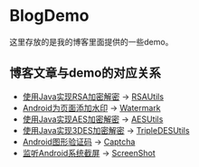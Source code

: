 # BlogDemo
这里存放的是我的博客里面提供的一些demo。

## 博客文章与demo的对应关系

*  [使用Java实现RSA加密解密](https://blog.csdn.net/Fantasy_Lin_/article/details/100067731) → [RSAUtils](https://github.com/FantasyLWX/BlogDemo/blob/master/app/src/main/java/com/fantasy/blogdemo/crypto/utils/RSAUtils.java)
*  [Android为页面添加水印](https://blog.csdn.net/Fantasy_Lin_/article/details/97651171) → [Watermark](https://github.com/FantasyLWX/BlogDemo/blob/master/app/src/main/java/com/fantasy/blogdemo/utils/Watermark.java)
*  [使用Java实现AES加密解密](https://blog.csdn.net/Fantasy_Lin_/article/details/95616813) → [AESUtils](https://github.com/FantasyLWX/BlogDemo/blob/master/app/src/main/java/com/fantasy/blogdemo/crypto/utils/AESUtils.java)
*  [使用Java实现3DES加密解密](https://blog.csdn.net/Fantasy_Lin_/article/details/95391952) → [TripleDESUtils](https://github.com/FantasyLWX/BlogDemo/blob/master/app/src/main/java/com/fantasy/blogdemo/crypto/utils/TripleDESUtils.java)
*  [Android图形验证码](https://blog.csdn.net/Fantasy_Lin_/article/details/93999561) → [Captcha](https://github.com/FantasyLWX/BlogDemo/tree/master/app/src/main/java/com/fantasy/blogdemo/captcha)
*  [监听Android系统截屏](https://blog.csdn.net/Fantasy_Lin_/article/details/91362468) → [ScreenShot](https://github.com/FantasyLWX/BlogDemo/tree/master/app/src/main/java/com/fantasy/blogdemo/screenshot)
